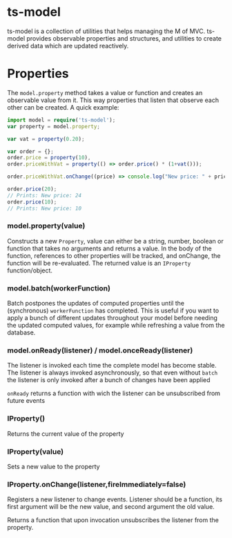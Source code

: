 # ts-model

ts-model is a collection of utilities that helps managing the M of MVC. ts-model provides observable properties and structures, and utilities to create derived data which are updated reactively.

# Properties

The `model.property` method takes a value or function and creates an observable value from it.
This way properties that listen that observe each other can be created. A quick example:

```typescript
import model = require('ts-model');
var property = model.property;

var vat = property(0.20);

var order = {};
order.price = property(10),
order.priceWithVat = property(() => order.price() * (1+vat()));

order.priceWithVat.onChange((price) => console.log("New price: " + price));

order.price(20);
// Prints: New price: 24
order.price(10);
// Prints: New price: 10
```

### model.property(value)

Constructs a new `Property`, value can either be a string, number, boolean or function that takes no arguments and returns a value. In the body of the function, references to other properties will be tracked, and onChange, the function will be re-evaluated. The returned value is an `IProperty` function/object.

### model.batch(workerFunction)

Batch postpones the updates of computed properties until the (synchronous) `workerFunction` has completed. This is useful if you want to apply a bunch of different updates throughout your model before needing the updated computed values, for example while refreshing a value from the database.

### model.onReady(listener) / model.onceReady(listener)

The listener is invoked each time the complete model has become stable. The listener is always invoked asynchronously, so that even without `batch` the listener is only invoked after a bunch of changes have been applied

`onReady` returns a function with wich the listener can be unsubscribed from future events

### IProperty()

Returns the current value of the property

### IProperty(value)

Sets a new value to the property

### IProperty.onChange(listener,fireImmediately=false)

Registers a new listener to change events. Listener should be a function, its first argument will be the new value, and second argument the old value.

Returns a function that upon invocation unsubscribes the listener from the property.
